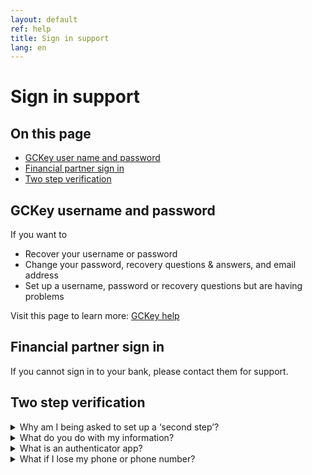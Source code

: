 ```yaml
---
layout: default
ref: help
title: Sign in support
lang: en
---
```


# Sign in support

## On this page

- [GCKey user name and password](#gckey-username-and-password)
- [Financial partner sign in](#financial-partner-sign-in)
- [Two step verification](#two-step-verification)

## GCKey username and password

If you want to

- Recover your username or password
- Change your password, recovery questions & answers, and email address
- Set up a username, password or recovery questions but are having problems

Visit this page to learn more: [GCKey help](https://www.canada.ca/en/government/sign-in-online-account/gckey.html)

## Financial partner sign in

If you cannot sign in to your bank, please contact them for support. 

## Two step verification

<details>

<summary>Why am I being asked to set up a ‘second step’?</summary>

Two step verification is an extra layer of security that requires a code in addition to your password to access your account. This code can be sent to your phone or generated by the authenticator app. 

Think of it like a locked door that can only be opened with both a key and a secret code. Someone pretending to be you on the internet should never be able to get both the key and the code.

</details>

<details>
<summary>What do you do with my information?</summary>

Your phone number will be used to:
- Send you codes to help verify it’s you signing in each time
- Notify you of any changes made to your sign in settings.

Your phone number will be stored securely.

For more information, see the full [privacy notice statement]().

</details>

<details>
<summary>What is an authenticator app?</summary>

An authenticator app is a tool that helps keep your online account safe. Every time you sign in, the app will give you a new code you will need to enter to prove it's you signing in. This is more secure than using your mobile phone number to receive a one-time code.

You can download or use a third-party app of your choice. You only need to download it to one device.

</details>

<details>
<summary>What if I lose my phone or phone number?</summary>

If you set up a phone number as your two-step verification and have added a second, backup phone number, you can:

- Select the ‘Try another method’ link on the screen you would have received your code.
- Select your backup phone number to send another code
- Enter the code sent to your other phone
- Sign in

If you set up a phone number as your two step verification and did not add a second, backup phone number and you have lost access to your phone number, unfortunately there is no way to recover your account. You will have to create a new account.

</details>